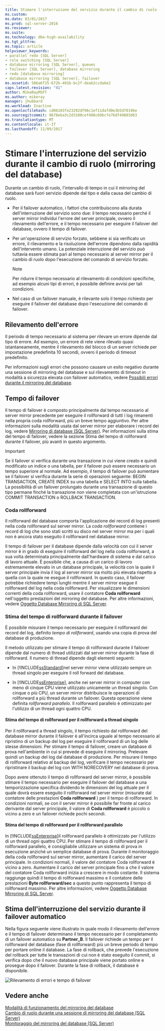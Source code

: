 ```yaml
---
title: Stimare l'interruzione del servizio durante il cambio di ruolo (mirroring del database) | Microsoft Docs
ms.custom: 
ms.date: 03/01/2017
ms.prod: sql-server-2016
ms.reviewer: 
ms.suite: 
ms.technology: dbe-high-availability
ms.tgt_pltfrm: 
ms.topic: article
helpviewer_keywords:
- parallel redo [SQL Server]
- role switching [SQL Server]
- database mirroring [SQL Server], queues
- failover [SQL Server], database mirroring
- redo [database mirroring]
- database mirroring [SQL Server], failover
ms.assetid: 586a6f25-672b-491b-bc2f-deab2ccda6e2
caps.latest.revision: "41"
author: MikeRayMSFT
ms.author: mikeray
manager: jhubbard
ms.workload: Inactive
ms.openlocfilehash: cd86103fe23292df96c1ef11dafd0e3b5d70196e
ms.sourcegitcommit: 9678eba3c2d3100cef408c69bcfe76df49803d63
ms.translationtype: MT
ms.contentlocale: it-IT
ms.lasthandoff: 11/09/2017
---
```

# <a name="estimate-the-interruption-of-service-during-role-switching-database-mirroring"></a>Stimare l'interruzione del servizio durante il cambio di ruolo (mirroring del database)
  Durante un cambio di ruolo, l'intervallo di tempo in cui il mirroring del database sarà fuori servizio dipende dal tipo e dalla causa del cambio di ruolo.  
  
-   Per il failover automatico, i fattori che contribuiscono alla durata dell'interruzione del servizio sono due: il tempo necessario perché il server mirror individui l'errore del server principale, ovvero il rilevamento dell'errore, e il tempo necessario per eseguire il failover del database, ovvero il tempo di failover.  
  
-   Per un'operazione di servizio forzato, sebbene si sia verificato un errore, il rilevamento e la risoluzione dell'errore dipendono dalla rapidità dell'intervento umano. La potenziale interruzione del servizio può tuttavia essere stimata pari al tempo necessario al server mirror per il cambio di ruolo dopo l'esecuzione del comando di servizio forzato.  
  
    > [!NOTE]  
    >  Per ridurre il tempo necessario al rilevamento di condizioni specifiche, ad esempio alcuni tipi di errori, è possibile definire avvisi per tali condizioni.  
  
-   Nel caso di un failover manuale, è rilevante solo il tempo richiesto per eseguire il failover del database dopo l'esecuzione del comando di failover.  
  
## <a name="error-detection"></a>Rilevamento dell'errore  
 Il periodo di tempo necessario al sistema per rilevare un errore dipende dal tipo di errore. Ad esempio, un errore di rete viene rilevato quasi istantaneamente, mentre il rilevamento del blocco di un server richiede per impostazione predefinita 10 secondi, ovvero il periodo di timeout predefinito.  
  
 Per informazioni sugli errori che possono causare un esito negativo durante una sessione di mirroring del database e sul rilevamento di timeout in modalità a sicurezza elevata con failover automatico, vedere [Possibili errori durante il mirroring del database](../../database-engine/database-mirroring/possible-failures-during-database-mirroring.md).  
  
## <a name="failover-time"></a>Tempo di failover  
 Il tempo di failover è composto principalmente dal tempo necessario al server mirror precedente per eseguire il rollforward di tutti i log rimanenti nella propria coda rollforward, più un breve tempo aggiuntivo. Per altre informazioni sulla modalità usata dal server mirror per elaborare i record dei log, vedere [Mirroring di database &#40;SQL Server&#41;](../../database-engine/database-mirroring/database-mirroring-sql-server.md). Per informazioni sulla stima del tempo di failover, vedere la sezione Stima del tempo di rollforward durante il failover, più avanti in questo argomento.  
  
> [!IMPORTANT]  
>  Se il failover si verifica durante una transazione in cui viene creato e quindi modificato un indice o una tabella, per il failover può essere necessario un tempo superiore al normale.  Ad esempio, il tempo di failover può aumentare se il failover si verifica durante la serie di operazioni seguente: BEGIN TRANSACTION, CREATE INDEX su una tabella e SELECT INTO sulla tabella. La possibilità di un failover prolungato durante una transazione di questo tipo permane finché la transazione non viene completata con un'istruzione COMMIT TRANSACTION o ROLLBACK TRANSACTION.  
  
### <a name="the-redo-queue"></a>Coda rollforward  
 Il rollforward del database comporta l'applicazione dei record di log presenti nella coda rollforward sul server mirror. La *coda rollforward* contiene i record di log che sono stati scritti su disco nel server mirror ma per i quali non è ancora stato eseguito il rollforward nel database mirror.  
  
 Il tempo di failover per il database dipende dalla velocità con cui il server mirror è in grado di eseguire il rollforward del log nella coda rollforward, a sua volta determinata principalmente dall'hardware di sistema e dal carico di lavoro attuale. È possibile che, a causa di un carico di lavoro estremamente elevato in un database principale, la velocità con la quale il server principale invia il log al server mirror sia molto più elevata rispetto a quella con la quale ne esegue il rollforward. In questo caso, il failover potrebbe richiedere tempi lunghi mentre il server mirror esegue il rollforward del log nella coda rollforward. Per visualizzare le dimensioni correnti della coda rollforward, usare il contatore **Coda rollforward** nell'oggetto prestazioni del mirroring del database. Per altre informazioni, vedere [Oggetto Database Mirroring di SQL Server](../../relational-databases/performance-monitor/sql-server-database-mirroring-object.md).  
  
### <a name="estimating-the-failover-redo-rate"></a>Stima del tempo di rollforward durante il failover  
 È possibile misurare il tempo necessario per eseguire il rollforward dei record del log, definito *tempo di rollforward*, usando una copia di prova del database di produzione.  
  
 Il metodo utilizzato per stimare il tempo di rollforward durante il failover dipende dal numero di thread utilizzati dal server mirror durante la fase di rollforward. Il numero di thread dipende dagli elementi seguenti:  
  
-   In [!INCLUDE[ssStandard](../../includes/ssstandard-md.md)]nel server mirror viene utilizzato sempre un thread singolo per eseguire il roll forward del database.  
  
-   In [!INCLUDE[ssEnterprise](../../includes/ssenterprise-md.md)], anche nei server mirror in computer con meno di cinque CPU viene utilizzato unicamente un thread singolo. Con cinque o più CPU, un server mirror distribuisce le operazioni di rollforward a più thread durante un failover. Questa operazione viene definita *rollforward parallelo*. Il rollforward parallelo è ottimizzato per l'utilizzo di un thread ogni quattro CPU.  
  
#### <a name="estimating-the-single-threaded-redo-rate"></a>Stima del tempo di rollforward per il rollforward a thread singolo  
 Per il rollforward a thread singolo, il tempo richiesto dal rollforward del database mirror durante il failover è all'incirca uguale al tempo necessario al ripristino di un backup del log per eseguire il rollforward di un log delle stesse dimensioni. Per stimare il tempo di failover, creare un database di prova nell'ambiente in cui si prevede di eseguire il mirroring. Prelevare quindi un backup del log dal database di produzione. Per misurare il tempo di rollforward relativo al backup del log, verificare il tempo necessario per ripristinare il backup del log con WITH NORECOVERY nel database di prova.  
  
 Dopo avere ottenuto il tempo di rollforward del server mirror, è possibile stimare il tempo necessario per eseguire il failover del database a una temporizzazione specifica dividendo le dimensioni del log attuale per il quale dovrà essere eseguito il rollforward nel server mirror (misurate dal contatore delle prestazioni **Coda rollforward** ) per il tempo di rollforward. In condizioni normali, se con il server mirror è possibile far fronte al carico derivante dal server principale, il valore di **Coda rollforward** è piccolo o vicino a zero e un failover richiede pochi secondi.  
  
#### <a name="estimating-the-parallel-redo-rate"></a>Stima del tempo di rollforward per il rollforward parallelo  
 In [!INCLUDE[ssEnterprise](../../includes/ssenterprise-md.md)]il rollforward parallelo è ottimizzato per l'utilizzo di un thread ogni quattro CPU. Per stimare il tempo di rollforward per il rollforward parallelo, è consigliabile utilizzare un sistema di prova in esecuzione anziché un semplice database di prova. Durante il monitoraggio della coda rollforward sul server mirror, aumentare il carico del server principale. In condizioni normali, il valore del contatore Coda rollforward è vicino a zero. Aumentare il carico del server principale fino a che il valore del contatore Coda rollforward inizia a crescere in modo costante. Il sistema raggiunge quindi il tempo di rollforward massimo e il contatore delle prestazioni **Byte rollforward/sec** a questo punto rappresenta il tempo di rollforward massimo. Per altre informazioni, vedere [Oggetto Database Mirroring di SQL Server](../../relational-databases/performance-monitor/sql-server-database-mirroring-object.md).  
  
## <a name="estimating-interruption-of-service-during-automatic-failover"></a>Stima dell'interruzione del servizio durante il failover automatico  
 Nella figura seguente viene illustrato in quale modo il rilevamento dell'errore e il tempo di failover determinano il tempo necessario per il completamento di un failover automatico su **Partner_B**. Il failover richiede un tempo per il rollforward del database (fase di rollforward) più un breve periodo di tempo per portare online il database. La fase di rollback, che prevede l'esecuzione del rollback per tutte le transazioni di cui non è stato eseguito il commit, si verifica dopo che il nuovo database principale viene portato online e prosegue dopo il failover. Durante la fase di rollback, il database è disponibile.  
  
 ![Rilevamento di errori e tempo di failover](../../database-engine/database-mirroring/media/dbm-failovauto-time.gif "Rilevamento di errori e tempo di failover")  
  
## <a name="see-also"></a>Vedere anche  
 [Modalità di funzionamento del mirroring del database](../../database-engine/database-mirroring/database-mirroring-operating-modes.md)   
 [Cambio di ruolo durante una sessione di mirroring del database &#40;SQL Server&#41;](../../database-engine/database-mirroring/role-switching-during-a-database-mirroring-session-sql-server.md)   
 [Monitoraggio del mirroring del database &#40;SQL Server&#41;](../../database-engine/database-mirroring/monitoring-database-mirroring-sql-server.md)  
  
  
